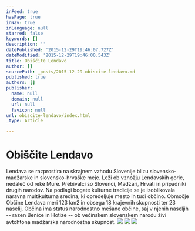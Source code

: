 ```yaml
---
inFeed: true
hasPage: true
inNav: true
inLanguage: null
starred: false
keywords: []
description: ''
datePublished: '2015-12-29T19:46:07.727Z'
dateModified: '2015-12-29T19:46:00.543Z'
title: Obiščite Lendavo
author: []
sourcePath: _posts/2015-12-29-obiscite-lendavo.md
published: true
authors: []
publisher:
  name: null
  domain: null
  url: null
  favicon: null
url: obiscite-lendavo/index.html
_type: Article

---
```

# Obiščite Lendavo

Lendava se razprostira na skrajnem vzhodu Slovenije blizu 
slovensko-madžarske in slovensko-hrvaške meje. Leži ob vznožju 
Lendavskih goric, nedaleč od reke Mure. Prebivalci so Slovenci, Madžari,
Hrvati in pripadniki drugih narodov. Na podlagi bogate kulturne 
tradicije se je izoblikovala naravna multikulturna sredina, ki 
opredeljuje mesto in tudi občino. Območje Občine Lendava meri 123 km2 in
obsega 18 krajevnih skupnosti ter 23 naselij. Občina ima status 
narodnostno mešane občine, saj v njenih naseljih -- razen Benice in 
Hotize -- ob večinskem slovenskem narodu živi avtohtona madžarska 
narodnostna skupnost.
![](https://the-grid-user-content.s3-us-west-2.amazonaws.com/f62fe57f-4ebe-4b24-9d00-d778183400c3.jpg)
![](https://the-grid-user-content.s3-us-west-2.amazonaws.com/254aa412-6050-406b-8a59-5cefb39d5cd1.jpg)
![](https://the-grid-user-content.s3-us-west-2.amazonaws.com/6a358739-ac21-4970-bc61-75e08d00af8c.jpg)